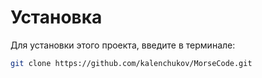 # Установка
Для установки этого проекта, введите в терминале:
```bash
git clone https://github.com/kalenchukov/MorseCode.git
```
